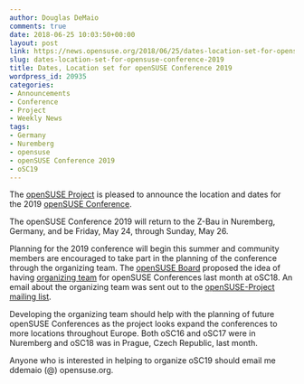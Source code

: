 ```yaml
---
author: Douglas DeMaio
comments: true
date: 2018-06-25 10:03:50+00:00
layout: post
link: https://news.opensuse.org/2018/06/25/dates-location-set-for-opensuse-conference-2019/
slug: dates-location-set-for-opensuse-conference-2019
title: Dates, Location set for openSUSE Conference 2019
wordpress_id: 20935
categories:
- Announcements
- Conference
- Project
- Weekly News
tags:
- Germany
- Nuremberg
- opensuse
- openSUSE Conference 2019
- oSC19
---
```




The [openSUSE Project](https://www.opensuse.org/) is pleased to announce the location and dates for the 2019 [openSUSE Conference](https://events.opensuse.org/conference/oSC19).

The openSUSE Conference 2019 will return to the Z-Bau in Nuremberg, Germany, and be Friday, May 24, through Sunday, May 26.

Planning for the 2019 conference will begin this summer and community members are encouraged to take part in the planning of the conference through the organizing team. The [openSUSE Board](https://en.opensuse.org/openSUSE:Board) proposed the idea of having [organizing team](https://youtu.be/AI0TQckPrLw?t=18m41s) for openSUSE Conferences last month at oSC18. An email about the organizing team was sent out to the [openSUSE-Project mailing list](https://lists.opensuse.org/opensuse-project/2018-06/msg00001.html).

Developing the organizing team should help with the planning of future openSUSE Conferences as the project looks expand the conferences to more locations throughout Europe. Both oSC16 and oSC17 were in Nuremberg and oSC18 was in Prague, Czech Republic, last month.

Anyone who is interested in helping to organize oSC19 should email me ddemaio (@) opensuse.org.
